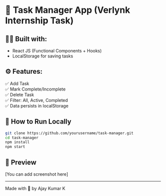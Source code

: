 # 📝 Task Manager App (Verlynk Internship Task)

## 👨‍💻 Built with:
- React JS (Functional Components + Hooks)
- LocalStorage for saving tasks

## ⚙️ Features:
✅ Add Task  
✅ Mark Complete/Incomplete  
✅ Delete Task  
✅ Filter: All, Active, Completed  
✅ Data persists in localStorage  

## 🚀 How to Run Locally

```bash
git clone https://github.com/yourusername/task-manager.git
cd task-manager
npm install
npm start
```

## 📸 Preview
[You can add screenshot here]

---

Made with 💙 by Ajay Kumar K
